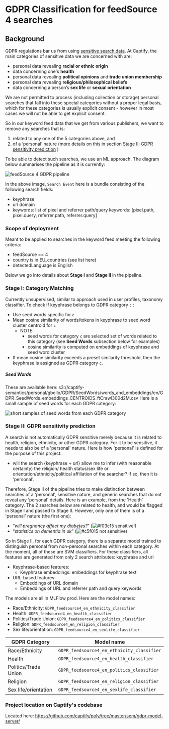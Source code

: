 # GDPR Classification for feedSource 4 searches


## Background

GDPR regulations bar us from using [sensitive search data](https://ico.org.uk/for-organisations/guide-to-data-protection/guide-to-the-general-data-protection-regulation-gdpr/special-category-data/what-is-special-category-data/). At Captify, the main categories of sensitive data we are concerned with are:
- personal data revealing **racial or ethnic origin**
- data concerning one's **health** 
- personal data revealing **political opinions** and **trade union membership**
- personal data revealing **religious/philosophical beliefs**
- data concerning a person’s **sex life** or **sexual orientation**

We are not permitted to process (including collection or storage) personal searches that fall into these special categories without a proper legal basis, which for these categories is usually explicit consent - however in most cases we will not be able to get explicit consent.

So in our keyword feed data that we get from various publishers, we want to remove any searches that is:
1. related to any one of the 5 categories above, and
2. of a ‘personal’ nature (more details on this in section [Stage II: GDPR sensitivity prediction](#stage-ii-gdpr-sensitivity-prediction) )

To be able to detect such searches, we use an ML approach. The diagram below summarises the pipeline as it is currently:

![feedSource 4 GDPR pipeline](https://raw.githubusercontent.com/captify/notebooks/master/GDPR/files/GDPR_pipeline.png?token=AL5L5INTUD6AYFZOHMPHGE27YE4HY)


In the above image, `Search Event` here is a bundle consisting of the following search fields:   
- keyphrase
- url domain
- keywords:  list of pixel and referrer path/query keywords: [pixel.path, pixel.query, referrer.path, referrer.query]

### Scope of deployment
Meant to be applied to searches in the keyword feed meeting the following criteria:
- feedSource == 4
- country is in EU_countries (see list here)
- detectedLanguage is English

Below we go into details about **Stage I** and **Stage II** in the pipeline.

### Stage I: Category Matching
Currently unsupervised, similar to approach used in user profiles, taxonomy classifier. To check if keyphrase belongs to GDPR category `c` :
- Use seed words specific for `c`
- Mean cosine similarity of words/tokens in keyphrase to seed word cluster centroid for `c`
  - NOTE: 
    - seed words for category `c` are selected set of words related to this category (see **Seed Words** subsection below for examples)
    - cosine similarity is computed on embeddings of keyphrase and seed word cluster
- If mean cosine similarity exceeds a preset similarity threshold, then the keyphrase is assigned as GDPR category `c`.

##### Seed Words
These are available here: s3://captify-semantics/personal/gbello/GDPR/SeedWords/words_and_embeddings/en/GDPR_SeedWords_embeddings_CENTROIDS_ftCrawl300d2M.csv
Here is a small sample of seed words for each GDPR category:

![short samples of seed words from each GDPR category](https://raw.githubusercontent.com/captify/notebooks/master/GDPR/files/GDPR_SeedWords.png?token=AL5L5IK5VQNXR6N2MQTEHHC7YE554)

### Stage II: GDPR sensitivity prediction
A search is not automatically GDPR sensitive merely because it is related to health, religion, ethnicity, or other GDPR category. For it to be sensitive, it needs to also be of a 'personal' nature. Here is how 'personal' is defined for the purpose of this project:
- will the search {keyphrase + url} allow me to infer (with reasonable certainty) the religion/ health status/sex life or orientation/ethnicity/political affiliation of the searcher? If so, then it is 'personal'.    

Therefore, Stage II of the pipeline tries to make distinction between searches of a 'personal', sensitive nature, and generic searches that do not reveal any 'personal' details. Here is an example, from the 'Health' category. The 2 searches below are related to health, and would be flagged in Stage I and passed to Stage II. However, only one of them is of a 'personal' nature (the first one):
- “_will pregnancy affect my diabetes?_” (![#f03c15](https://via.placeholder.com/15/f03c15/000000?text=+) sensitive!)
- “_statistics on dementia in uk_” (![#c5f015](https://via.placeholder.com/15/c5f015/000000?text=+) not sensitive)

So in Stage II, for each GDPR category, there is a separate model trained to distinguish personal from non-personal searches within each category. At the moment, all of these are SVM classifiers. For these classifiers, all features are generated from only 2 search attributes: keyphrase and url
- Keyphrase-based features:
  - Keyphrase embeddings: embeddings for keyphrase text
- URL-based features:
  - Embeddings of URL domain
  - Embeddings of URL and referrer path and query keywords
  
The models are all in MLFlow prod. Here are the model names:
- Race/Ethnicity: `GDPR_feedsource4_en_ethnicity_classifier`
- Health: `GDPR_feedsource4_en_health_classifier`
- Politics/Trade Union: `GDPR_feedsource4_en_politics_classifier`
- Religion: `GDPR_feedsource4_en_religion_classifier`
- Sex life/orientation: `GDPR_feedsource4_en_sexlife_classifier`

| GDPR Category |   Model name  |
| ------------- | ------------- |
| Race/Ethnicity  | `GDPR_feedsource4_en_ethnicity_classifier`  |
| Health  | `GDPR_feedsource4_en_health_classifier`  |
| Politics/Trade Union  | `GDPR_feedsource4_en_politics_classifier`  |
| Religion  | `GDPR_feedsource4_en_religion_classifier`  |
| Sex life/orientation  | `GDPR_feedsource4_en_sexlife_classifier`  |


### Project location on Captify's codebase
Located here: https://github.com/captify/poly/tree/master/sem/gdpr-model-server/


